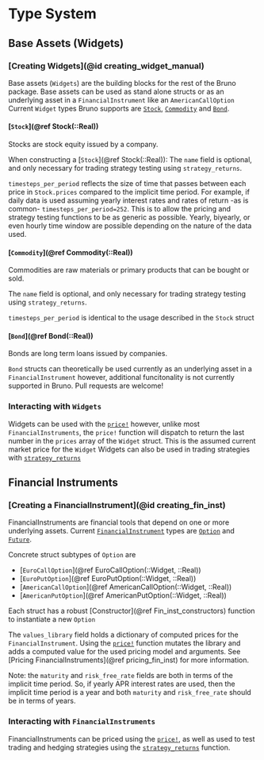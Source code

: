 # Type System

## Base Assets (Widgets)

### [Creating Widgets](@id creating_widget_manual)
Base assets (`Widgets`) are the building blocks for the rest of the Bruno package. Base assets can be used as stand alone structs or as an underlying asset in a `FinancialInstrument` like an `AmericanCallOption`
Current `Widget` types Bruno supports are [`Stock`](@ref),  [`Commodity`](@ref) and [`Bond`](@ref). 

#### [`Stock`](@ref Stock(::Real))
Stocks are stock equity issued by a company. 

When constructing a [`Stock`](@ref Stock(::Real)):
The `name` field is optional, and only necessary for trading strategy testing using `strategy_returns`.

`timesteps_per_period` reflects the size of time that passes between each price in `Stock.prices` compared to the implicit time period. For example, if daily data is used assuming yearly interest rates and rates of return -as is common- `timesteps_per_period=252`. This is to allow the pricing and strategy testing functions to be as generic as possible. Yearly, biyearly, or even hourly time window are possible depending on the nature of the data used. 

#### [`Commodity`](@ref Commodity(::Real))
Commodities are raw materials or primary products that can be bought or sold.

The `name` field is optional, and only necessary for trading strategy testing using `strategy_returns`.

`timesteps_per_period` is identical to the usage described in the `Stock` struct

#### [`Bond`](@ref Bond(::Real))
Bonds are long term loans issued by companies.

`Bond` structs can theoretically be used currently as an underlying asset in a `FinancialInstrument` however, additional funcitonality is not currently supported in Bruno. Pull requests are welcome!

### Interacting with `Widgets`
Widgets can be used with the [`price!`](@ref) however, unlike most `FinancialInstruments`, the `price!` function will dispatch to return the last number in the `prices` array of the `Widget` struct. This is the assumed current market price for the `Widget`
Widgets can also be used in trading strategies with [`strategy_returns`](@ref)

## Financial Instruments 

### [Creating a FinancialInstrument](@id creating_fin_inst)
FinancialInstruments are financial tools that depend on one or more underlying assets. Current [`FinancialInstrument`](@ref) types are [`Option`](@ref) and [`Future`](@ref).

Concrete struct subtypes of `Option` are 
* [`EuroCallOption`](@ref EuroCallOption(::Widget, ::Real))
* [`EuroPutOption`](@ref EuroPutOption(::Widget, ::Real))
* [`AmericanCallOption`](@ref AmericanCallOption(::Widget, ::Real))
* [`AmericanPutOption`](@ref AmericanPutOption(::Widget, ::Real))

Each struct has a robust [Constructor](@ref Fin_inst_constructors) function to instantiate a new `Option`

The `values_library` field holds a dictionary of computed prices for the `FinancialInstrument`. Using the [`price!`](@ref) function mutates the library and adds a computed value for the used pricing model and arguments. See [Pricing FinancialInstruments](@ref pricing_fin_inst) for more information.

Note: the `maturity` and `risk_free_rate` fields are both in terms of the implicit time period. So, if yearly APR interest rates are used, then the implicit time period is a year and both `maturity` and `risk_free_rate` should be in terms of years. 

### Interacting with `FinancialInstruments`
FinancialInstruments can be priced using the [`price!`](@ref), as well as used to test trading and hedging strategies using the [`strategy_returns`](@ref) function.
